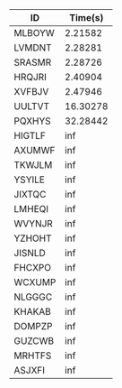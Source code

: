 |ID|Time(s)|
|-|-|
|MLBOYW|2.21582|
|LVMDNT|2.28281|
|SRASMR|2.28726|
|HRQJRI|2.40904|
|XVFBJV|2.47946|
|UULTVT|16.30278|
|PQXHYS|32.28442|
|HIGTLF|inf|
|AXUMWF|inf|
|TKWJLM|inf|
|YSYILE|inf|
|JIXTQC|inf|
|LMHEQI|inf|
|WVYNJR|inf|
|YZHOHT|inf|
|JISNLD|inf|
|FHCXPO|inf|
|WCXUMP|inf|
|NLGGGC|inf|
|KHAKAB|inf|
|DOMPZP|inf|
|GUZCWB|inf|
|MRHTFS|inf|
|ASJXFI|inf|
